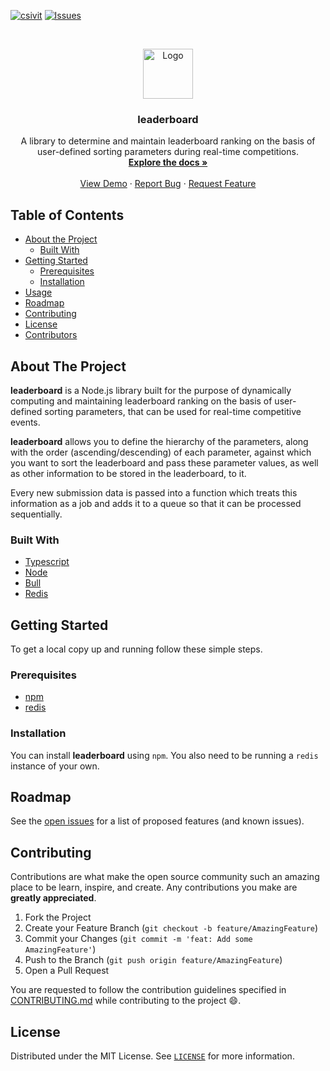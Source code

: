 [![csivit][csivitu-shield]][csivitu-url]
[![Issues][issues-shield]][issues-url]

<!-- PROJECT LOGO -->
<br />
<p align="center">
  <a href="https://github.com/csivitu/leaderboard">
    <img src="https://csivit.com/images/favicon.png" alt="Logo" width="80">
  </a>

  <h3 align="center">leaderboard</h3>

  <p align="center">
    A library to determine and maintain leaderboard ranking on the basis of user-defined sorting parameters during real-time competitions. 
    <br />
    <a href="https://github.com/csivitu/leaderboard"><strong>Explore the docs »</strong></a>
    <br />
    <br />
    <a href="https://github.com/csivitu/leaderboard">View Demo</a>
    ·
    <a href="https://github.com/csivitu/leaderboard/issues">Report Bug</a>
    ·
    <a href="https://github.com/csivitu/leaderboard/issues">Request Feature</a>
  </p>
</p>



<!-- TABLE OF CONTENTS -->
## Table of Contents

* [About the Project](#about-the-project)
  * [Built With](#built-with)
* [Getting Started](#getting-started)
  * [Prerequisites](#prerequisites)
  * [Installation](#installation)
* [Usage](#usage)
* [Roadmap](#roadmap)
* [Contributing](#contributing)
* [License](#license)
* [Contributors](#contributors-)



<!-- ABOUT THE PROJECT -->
## About The Project

**leaderboard** is a Node.js library built for the purpose of dynamically computing and maintaining leaderboard ranking on the basis of user-defined sorting parameters, that can be used for real-time competitive events.
<br />

**leaderboard** allows you to define the hierarchy of the parameters, along with the order (ascending/descending) of each parameter, against which you want to sort the leaderboard and pass these parameter values, as well as other information to be stored in the leaderboard, to it.
<br />

Every new submission data is passed into a function which treats this information as a job and adds it to a queue so that it can be processed sequentially. 

### Built With

* [Typescript](https://www.typescriptlang.org/)
* [Node](https://nodejs.org/en/)
* [Bull](https://optimalbits.github.io/bull/)
* [Redis](https://redis.io/)

<!-- GETTING STARTED -->
## Getting Started

To get a local copy up and running follow these simple steps.

### Prerequisites

- [npm](https://www.npmjs.com/)
- [redis](https://redis.io/)

### Installation
 
You can install **leaderboard** using `npm`. You also need to be running a `redis` instance of your own.


<!-- USAGE EXAMPLES -->

<!-- ROADMAP -->
## Roadmap

See the [open issues](https://github.com/csivitu/leaderboard/issues) for a list of proposed features (and known issues).



<!-- CONTRIBUTING -->
## Contributing

Contributions are what make the open source community such an amazing place to be learn, inspire, and create. Any contributions you make are **greatly appreciated**.

1. Fork the Project
2. Create your Feature Branch (`git checkout -b feature/AmazingFeature`)
3. Commit your Changes (`git commit -m 'feat: Add some AmazingFeature'`)
4. Push to the Branch (`git push origin feature/AmazingFeature`)
5. Open a Pull Request

You are requested to follow the contribution guidelines specified in [CONTRIBUTING.md](./CONTRIBUTING.md) while contributing to the project :smile:.

<!-- LICENSE -->
## License

Distributed under the MIT License. See [`LICENSE`](./LICENSE) for more information.




<!-- MARKDOWN LINKS & IMAGES -->
<!-- https://www.markdownguide.org/basic-syntax/#reference-style-links -->
[csivitu-shield]: https://img.shields.io/badge/csivitu-csivitu-blue
[csivitu-url]: https://csivit.com
[issues-shield]: https://img.shields.io/github/issues/othneildrew/Best-README-Template.svg?style=flat-square
[issues-url]: https://github.com/csivitu/repo/issues
